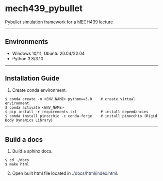 # mech439_pybullet
Pybullet simulation framework for a MECH439 lecture

___
## Environments
* Windows 10/11, Ubuntu 20.04/22.04
* Python 3.8/3.10
___
## Installation Guide
1. Create conda environment.
```shell
$ conda create -n <ENV_NAME> python==3.8    # create virtual environment
$ conda activate <ENV_NAME>
$ pip install -r requirements.txt           # install dependancies
$ conda install pinocchio -c conda-forge    # install pinocchio (Rigid Body Dynamics Library)
```
---
## Build a docs
1. Build a sphinx docs.
```shell
$ cd ./docs
$ make html
```
2. Open built html file located in <span style='color: #2D3748; background-color: #f6f8fa'>./docs/html/index.html</span>.
